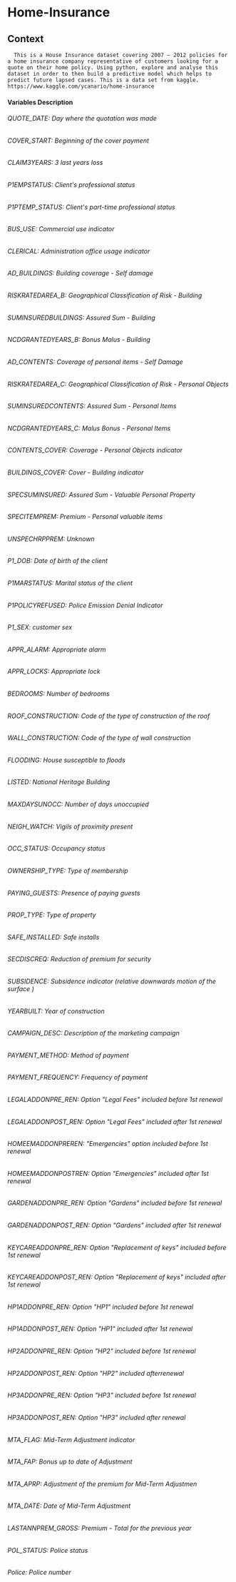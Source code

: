 # Home-Insurance
## Context
      This is a House Insurance dataset covering 2007 – 2012 policies for a home insurance company representative of customers looking for a quote on their home policy. Using python, explore and analyse this dataset in order to then build a predictive model which helps to predict future lapsed cases. This is a data set from kaggle. https://www.kaggle.com/ycanario/home-insurance  

#### Variables Description
###### QUOTE_DATE: Day where the quotation was made
###### COVER_START: Beginning of the cover payment
###### CLAIM3YEARS: 3 last years loss
###### P1EMPSTATUS: Client's professional status
###### P1PTEMP_STATUS: Client's part-time professional status
###### BUS_USE: Commercial use indicator
###### CLERICAL: Administration office usage indicator
###### AD_BUILDINGS: Building coverage - Self damage
###### RISKRATEDAREA_B: Geographical Classification of Risk - Building
###### SUMINSUREDBUILDINGS: Assured Sum - Building
###### NCDGRANTEDYEARS_B: Bonus Malus - Building
###### AD_CONTENTS: Coverage of personal items - Self Damage
###### RISKRATEDAREA_C: Geographical Classification of Risk - Personal Objects
###### SUMINSUREDCONTENTS: Assured Sum - Personal Items
###### NCDGRANTEDYEARS_C: Malus Bonus - Personal Items
###### CONTENTS_COVER: Coverage - Personal Objects indicator
###### BUILDINGS_COVER: Cover - Building indicator
###### SPECSUMINSURED: Assured Sum - Valuable Personal Property
###### SPECITEMPREM: Premium - Personal valuable items
###### UNSPECHRPPREM: Unknown
###### P1_DOB: Date of birth of the client
###### P1MARSTATUS: Marital status of the client
###### P1POLICYREFUSED: Police Emission Denial Indicator
###### P1_SEX: customer sex
###### APPR_ALARM: Appropriate alarm
###### APPR_LOCKS: Appropriate lock
###### BEDROOMS: Number of bedrooms
###### ROOF_CONSTRUCTION: Code of the type of construction of the roof
###### WALL_CONSTRUCTION: Code of the type of wall construction
###### FLOODING: House susceptible to floods
###### LISTED: National Heritage Building
###### MAXDAYSUNOCC: Number of days unoccupied
###### NEIGH_WATCH: Vigils of proximity present
###### OCC_STATUS: Occupancy status
###### OWNERSHIP_TYPE: Type of membership
###### PAYING_GUESTS: Presence of paying guests
###### PROP_TYPE: Type of property
###### SAFE_INSTALLED: Safe installs
###### SECDISCREQ: Reduction of premium for security
###### SUBSIDENCE: Subsidence indicator (relative downwards motion of the surface )
###### YEARBUILT: Year of construction
###### CAMPAIGN_DESC: Description of the marketing campaign
###### PAYMENT_METHOD: Method of payment
###### PAYMENT_FREQUENCY: Frequency of payment
###### LEGALADDONPRE_REN: Option "Legal Fees" included before 1st renewal
###### LEGALADDONPOST_REN: Option "Legal Fees" included after 1st renewal
###### HOMEEMADDONPREREN: "Emergencies" option included before 1st renewal
###### HOMEEMADDONPOSTREN: Option "Emergencies" included after 1st renewal
###### GARDENADDONPRE_REN: Option "Gardens" included before 1st renewal
###### GARDENADDONPOST_REN: Option "Gardens" included after 1st renewal
###### KEYCAREADDONPRE_REN: Option "Replacement of keys" included before 1st renewal
###### KEYCAREADDONPOST_REN: Option "Replacement of keys" included after 1st renewal
###### HP1ADDONPRE_REN: Option "HP1" included before 1st renewal
###### HP1ADDONPOST_REN: Option "HP1" included after 1st renewal
###### HP2ADDONPRE_REN: Option "HP2" included before 1st renewal
###### HP2ADDONPOST_REN: Option "HP2" included afterrenewal
###### HP3ADDONPRE_REN: Option "HP3" included before 1st renewal
###### HP3ADDONPOST_REN: Option "HP3" included after renewal
###### MTA_FLAG: Mid-Term Adjustment indicator
###### MTA_FAP: Bonus up to date of Adjustment
###### MTA_APRP: Adjustment of the premium for Mid-Term Adjustmen
###### MTA_DATE: Date of Mid-Term Adjustment
###### LASTANNPREM_GROSS: Premium - Total for the previous year
###### POL_STATUS: Police status
###### Police: Police number

